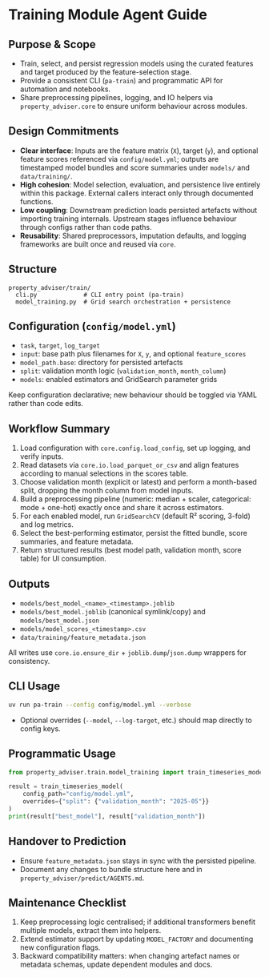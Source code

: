 # Training Module Agent Guide

## Purpose & Scope
- Train, select, and persist regression models using the curated features and target produced by the feature-selection stage.
- Provide a consistent CLI (`pa-train`) and programmatic API for automation and notebooks.
- Share preprocessing pipelines, logging, and IO helpers via `property_adviser.core` to ensure uniform behaviour across modules.

## Design Commitments
- **Clear interface**: Inputs are the feature matrix (`X`), target (`y`), and optional feature scores referenced via `config/model.yml`; outputs are timestamped model bundles and score summaries under `models/` and `data/training/`.
- **High cohesion**: Model selection, evaluation, and persistence live entirely within this package. External callers interact only through documented functions.
- **Low coupling**: Downstream prediction loads persisted artefacts without importing training internals. Upstream stages influence behaviour through configs rather than code paths.
- **Reusability**: Shared preprocessors, imputation defaults, and logging frameworks are built once and reused via `core`.

## Structure
```
property_adviser/train/
  cli.py             # CLI entry point (pa-train)
  model_training.py  # Grid search orchestration + persistence
```

## Configuration (`config/model.yml`)
- `task`, `target`, `log_target`
- `input`: base path plus filenames for `X`, `y`, and optional `feature_scores`
- `model_path.base`: directory for persisted artefacts
- `split`: validation month logic (`validation_month`, `month_column`)
- `models`: enabled estimators and GridSearch parameter grids

Keep configuration declarative; new behaviour should be toggled via YAML rather than code edits.

## Workflow Summary
1. Load configuration with `core.config.load_config`, set up logging, and verify inputs.
2. Read datasets via `core.io.load_parquet_or_csv` and align features according to manual selections in the scores table.
3. Choose validation month (explicit or latest) and perform a month-based split, dropping the month column from model inputs.
4. Build a preprocessing pipeline (numeric: median + scaler, categorical: mode + one-hot) exactly once and share it across estimators.
5. For each enabled model, run `GridSearchCV` (default R² scoring, 3-fold) and log metrics.
6. Select the best-performing estimator, persist the fitted bundle, score summaries, and feature metadata.
7. Return structured results (best model path, validation month, score table) for UI consumption.

## Outputs
- `models/best_model_<name>_<timestamp>.joblib`
- `models/best_model.joblib` (canonical symlink/copy) and `models/best_model.json`
- `models/model_scores_<timestamp>.csv`
- `data/training/feature_metadata.json`

All writes use `core.io.ensure_dir` + `joblib.dump`/`json.dump` wrappers for consistency.

## CLI Usage
```bash
uv run pa-train --config config/model.yml --verbose
```
- Optional overrides (`--model`, `--log-target`, etc.) should map directly to config keys.

## Programmatic Usage
```python
from property_adviser.train.model_training import train_timeseries_model

result = train_timeseries_model(
    config_path="config/model.yml",
    overrides={"split": {"validation_month": "2025-05"}}
)
print(result["best_model"], result["validation_month"])
```

## Handover to Prediction
- Ensure `feature_metadata.json` stays in sync with the persisted pipeline.
- Document any changes to bundle structure here and in `property_adviser/predict/AGENTS.md`.

## Maintenance Checklist
1. Keep preprocessing logic centralised; if additional transformers benefit multiple models, extract them into helpers.
2. Extend estimator support by updating `MODEL_FACTORY` and documenting new configuration flags.
3. Backward compatibility matters: when changing artefact names or metadata schemas, update dependent modules and docs.
